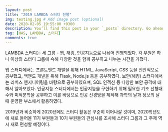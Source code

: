 ```yaml
---
layout: post
title: "2019 LAMBDA 스터디 진행"
img: testing.jpg # Add image post (optional)
date: 2020-02-05 19:55:00 +0300
description: You’ll find this post in your `_posts` directory. Go ahead and edit it and re-build the site to see your changes. # Add post description (optional)
tag: [HAS, LAMBDA, 스터디]
comments: true
---
```

  LAMBDA 스터디는 세 그룹 - 웹, 해킹, 인공지능으로 나뉘어 진행되었다. 각 부원은 하나 이상의 스터디 그룹에 속해 다양한 것을 함께 공부하고 나누는 시간을 가졌다.

  웹 스터디에서는 프론트엔드 개발을 위해 HTML, JavaScript, CSS 등을 전반적으로 공부했고, 백엔드 개발을 위해 Flask, Node.js 등을 공부하였다. 보안(해킹) 스터디에서는 리버스 엔지니어링을 바탕으로 공부하였으며, SQL 인젝션 등 다양한 보안 공격에 대해서 알아보았다. 인공지능 스터디에서는 인공지능을 구현하기 위해 필요한 기초 선형대수와 미적분학을 공부하고 이를 바탕으로 인공 신경망을 제작해 과학의 날과 정보의 날 때 운영한 부스에서 활용하였다.

  2019년과 비슷하게 2020년에도 스터디 활동은 꾸준히 이어나갈 것이며, 2020학년도에 새로 들어올 11기 부원들과 10기 부원들의 관심사를 조사해 스터디 그룹과 그 주제 역시 새로 편성할 예정이다.

